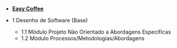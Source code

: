 - [<b>Easy Coffee</b>](/)

- 1 Desenho de Software (Base)
    - 1.1 Módulo Projeto Não Orientado a Abordagens Específicas
    - 1.2 Módulo Processos/Metodologias/Abordagens

